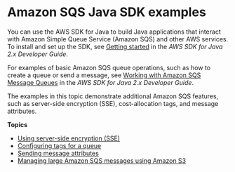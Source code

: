 # Amazon SQS Java SDK examples<a name="sqs-java-tutorials"></a>

You can use the AWS SDK for Java to build Java applications that interact with Amazon Simple Queue Service \(Amazon SQS\) and other AWS services\. To install and set up the SDK, see [Getting started](https://docs.aws.amazon.com/sdk-for-java/latest/developer-guide/getting-started.html) in the *AWS SDK for Java 2\.x Developer Guide*\.

For examples of basic Amazon SQS queue operations, such as how to create a queue or send a message, see [ Working with Amazon SQS Message Queues](https://docs.aws.amazon.com/sdk-for-java/latest/developer-guide/sqs-examples.html) in the *AWS SDK for Java 2\.x Developer Guide*\. 

The examples in this topic demonstrate additional Amazon SQS features, such as server\-side encryption \(SSE\), cost\-allocation tags, and message attributes\. 

**Topics**
+ [Using server\-side encryption \(SSE\)](sqs-java-configure-sse.md)
+ [Configuring tags for a queue](sqs-java-add-update-remove-tag-queue.md)
+ [Sending message attributes](sqs-java-send-message-with-attributes.md)
+ [Managing large Amazon SQS messages using Amazon S3](sqs-s3-messages.md)